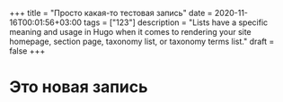 +++
title = "Просто какая-то тестовая запись"
date = 2020-11-16T00:01:56+03:00
tags = ["123"]
description = "Lists have a specific meaning and usage in Hugo when it comes to rendering your site homepage, section page, taxonomy list, or taxonomy terms list."
draft = false
+++

# Это новая запись

